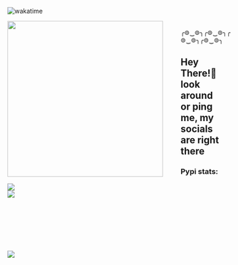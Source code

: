 ![wakatime](https://wakatime.com/badge/user/55371951-4e93-4e10-8162-234ba1fe4d3e.svg)


<p><img src="https://media.tenor.com/S2rXJ3noU_MAAAAi/scp-079.gif" align="left" width="350px" style="margin-right: 20px; padding-right: 20px;"> 

<br>
╭⊚‿⊚╮╭⊚‿⊚╮╭⊚‿⊚╮╭⊚‿⊚╮
<br>
</p>

<h2 style="margin-right: 20px;">Hey There!👋<br> look around or ping me, my socials are right there</h2></p>


<h3>Pypi stats:</h3>
<a href="https://pypi.org/project/yenepaypy">
<img src="https://static.pepy.tech/personalized-badge/yenepaypy?period=total&units=none&left_color=grey&right_color=blue&left_text=YenepayPY">
</a>
<br>
<a href="https://pypi.org/project/poept">
<img src="https://static.pepy.tech/personalized-badge/poept?period=total&units=none&left_color=grey&right_color=blue&left_text=PoePT">
</a>

<br>

<br>

<br>

<br>

<br>

<br>

<br>

<br>

<img align="center" src="https://github-readme-stats-sigma-five.vercel.app/api/top-langs/?username=saikyo0&theme=react&line_height=40&hide=css"/>
